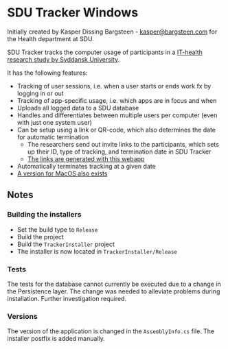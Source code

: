 # SDU Tracker Windows
Initially created by Kasper Dissing Bargsteen - kasper@bargsteen.com for the Health department at SDU.

SDU Tracker tracks the computer usage of participants in a [IT-health research study by Syddansk University](https://www.researchgate.net/publication/340106467_Short-term_efficacy_of_reducing_screen_media_use_on_physical_activity_sleep_and_physiological_stress_in_families_with_children_aged_4-14_study_protocol_for_the_SCREENS_randomized_controlled_trial).

It has the following features:
   - Tracking of user sessions, i.e. when a user starts or ends work fx by logging in or out
   - Tracking of app-specific usage, i.e. which apps are in focus and when
   - Uploads all logged data to a SDU database
   - Handles and differentiates between multiple users per computer (even with just one system user)
   - Can be setup using a link or QR-code, which also determines the date for automatic termination
      - The researchers send out invite links to the participants, which sets up their ID, type of tracking, and termination date in SDU Tracker
      - [The links are generated with this webapp](https://github.com/Bargsteen/SDU-Tracker-Setup)
   - Automatically terminates tracking at a given date
   - [A version for MacOS also exists](https://github.com/Bargsteen/SDU-Tracker)

## Notes

### Building the installers
- Set the build type to `Release`
- Build the project
- Build the `TrackerInstaller` project
- The installer is now located in `TrackerInstaller/Release`


### Tests
The tests for the database cannot currently be executed due to a change in the Persistence layer. The change was needed to alleviate problems during installation. Further investigation required.

### Versions
The version of the application is changed in the `AssemblyInfo.cs` file. The installer postfix is added manually.

